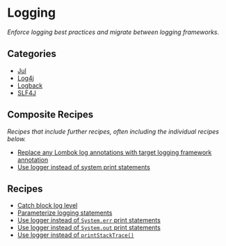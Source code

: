 # Logging

_Enforce logging best practices and migrate between logging frameworks._

## Categories

* [Jul](/recipes/java/logging/jul)
* [Log4j](/recipes/java/logging/log4j)
* [Logback](/recipes/java/logging/logback)
* [SLF4J](/recipes/java/logging/slf4j)

## Composite Recipes

_Recipes that include further recipes, often including the individual recipes below._

* [Replace any Lombok log annotations with target logging framework annotation](./changelomboklogannotation.md)
* [Use logger instead of system print statements](./systemprinttologging.md)

## Recipes

* [Catch block log level](./catchblockloglevel.md)
* [Parameterize logging statements](./parameterizedlogging.md)
* [Use logger instead of `System.err` print statements](./systemerrtologging.md)
* [Use logger instead of `System.out` print statements](./systemouttologging.md)
* [Use logger instead of `printStackTrace()`](./printstacktracetologerror.md)


